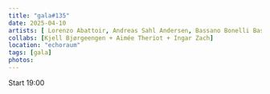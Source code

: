 ```yaml
---
title: "gala#135"
date: 2025-04-10
artists: [ Lorenzo Abattoir, Andreas Sahl Andersen, Bassano Bonelli Bassano,Conny Zenk]
collabs: [Kjell Bjørgeengen + Aimée Theriot + Ingar Zach]
location: "echoraum"
tags: [gala]
photos: 
---
```


Start 19:00
